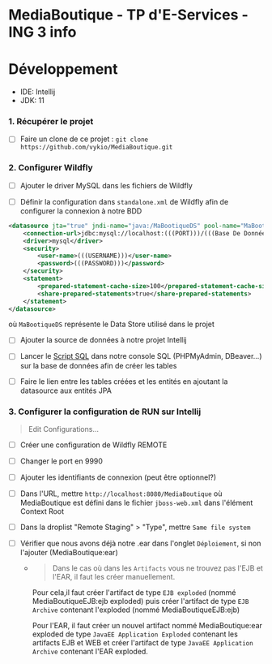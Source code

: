 # MediaBoutique - TP d'E-Services - ING 3 info

# Développement

- IDE: Intellij
- JDK: 11

### 1. Récupérer le projet

- [ ] Faire un clone de ce projet : `git clone https://github.com/vykio/MediaBoutique.git`

### 2. Configurer Wildfly

- [ ] Ajouter le driver MySQL dans les fichiers de Wildfly

- [ ] Définir la configuration dans `standalone.xml` de Wildfly afin de configurer la connexion à notre BDD

```xml
<datasource jta="true" jndi-name="java:/MaBootiqueDS" pool-name="MaBootiqueDS" enabled="true" use-java-context="true" use-ccm="true">
    <connection-url>jdbc:mysql://localhost:(((PORT)))/(((Base De Données)))</connection-url>
    <driver>mysql</driver>
    <security>
        <user-name>(((USERNAME)))</user-name>
        <password>(((PASSWORD)))</password>
    </security>
    <statement>
        <prepared-statement-cache-size>100</prepared-statement-cache-size>
        <share-prepared-statements>true</share-prepared-statements>
    </statement>
</datasource>
```
où `MaBootiqueDS` représente le Data Store utilisé dans le projet


- [ ] Ajouter la source de données à notre projet Intellij

- [ ] Lancer le [Script SQL](https://gist.github.com/vykio/b3427b5a0eb61d8067103671412584c7) dans notre console SQL (PHPMyAdmin, DBeaver...) sur la base de données afin de créer les tables

- [ ] Faire le lien entre les tables créées et les entités en ajoutant la datasource aux entités JPA

### 3. Configurer la configuration de RUN sur Intellij

> Edit Configurations...

- [ ] Créer une configuration de Wildfly REMOTE

- [ ] Changer le port en 9990

- [ ] Ajouter les identifiants de connexion (peut être optionnel?)

- [ ] Dans l'URL, mettre `http://localhost:8080/MediaBoutique` où MediaBoutique est défini dans le fichier `jboss-web.xml` dans l'élément Context Root

- [ ] Dans la droplist "Remote Staging" > "Type", mettre `Same file system`

- [ ] Vérifier que nous avons déjà notre .ear dans l'onglet `Déploiement`, si non l'ajouter (MediaBoutique:ear)

    - > Dans le cas où dans les `Artifacts` vous ne trouvez pas l'EJB et l'EAR, il faut les créer manuellement.
        
        Pour cela,il faut créer l'artifact de type `EJB exploded` (nommé MediaBoutiqueEJB:ejb exploded) puis créer l'artifact de type `EJB Archive` contenant l'exploded (nommé MediaBoutiqueEJB:ejb)
        
        Pour l'EAR, il faut créer un nouvel artifact nommé MediaBoutique:ear exploded de type `JavaEE Application Exploded` contenant les artifacts EJB et WEB et créer l'artifact de type `JavaEE Application Archive` contenant l'EAR exploded.

